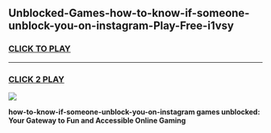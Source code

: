 
## Unblocked-Games-how-to-know-if-someone-unblock-you-on-instagram-Play-Free-i1vsy
<h3>
<a href="https://premium76.site?title=how-to-know-if-someone-unblock-you-on-instagram&ref=20M">CLICK TO PLAY</a></h3>
<hr>

<h3>
<a href="https://premium76.site?title=how-to-know-if-someone-unblock-you-on-instagram&ref=20M">CLICK 2 PLAY</a>
  
</h3>

<a href="https://premium76.site?title=how-to-know-if-someone-unblock-you-on-instagram&ref=19M"><img src="https://clearcache.store/games.png"></a>


**how-to-know-if-someone-unblock-you-on-instagram games unblocked: Your Gateway to Fun and Accessible Online Gaming**
